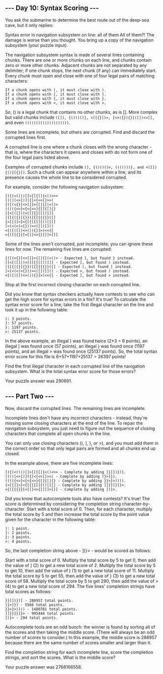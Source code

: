 ## --- Day 10: Syntax Scoring ---
You ask the submarine to determine the best route out of the deep-sea cave, but it only replies:

Syntax error in navigation subsystem on line: all of them
All of them?! The damage is worse than you thought. You bring up a copy of the navigation subsystem (your puzzle input).

The navigation subsystem syntax is made of several lines containing chunks. There are one or more chunks on each line, and chunks contain zero or more other chunks. Adjacent chunks are not separated by any delimiter; if one chunk stops, the next chunk (if any) can immediately start. Every chunk must open and close with one of four legal pairs of matching characters:
````
If a chunk opens with (, it must close with ).
If a chunk opens with [, it must close with ].
If a chunk opens with {, it must close with }.
If a chunk opens with <, it must close with >.
````
So, () is a legal chunk that contains no other chunks, as is []. More complex but valid chunks include `([]), {()()()}, <([{}])>, [<>({}){}[([])<>]],` and even `(((((((((())))))))))`.

Some lines are incomplete, but others are corrupted. Find and discard the corrupted lines first.

A corrupted line is one where a chunk closes with the wrong character - that is, where the characters it opens and closes with do not form one of the four legal pairs listed above.

Examples of corrupted chunks include `(], {()()()>, (((()))}, and <([]){()}[{}])`. Such a chunk can appear anywhere within a line, and its presence causes the whole line to be considered corrupted.

For example, consider the following navigation subsystem:
````
[({(<(())[]>[[{[]{<()<>>
[(()[<>])]({[<{<<[]>>(
{([(<{}[<>[]}>{[]{[(<()>
(((({<>}<{<{<>}{[]{[]{}
[[<[([]))<([[{}[[()]]]
[{[{({}]{}}([{[{{{}}([]
{<[[]]>}<{[{[{[]{()[[[]
[<(<(<(<{}))><([]([]()
<{([([[(<>()){}]>(<<{{
<{([{{}}[<[[[<>{}]]]>[]]
````
Some of the lines aren't corrupted, just incomplete; you can ignore these lines for now. The remaining five lines are corrupted:
````
{([(<{}[<>[]}>{[]{[(<()> - Expected ], but found } instead.
[[<[([]))<([[{}[[()]]] - Expected ], but found ) instead.
[{[{({}]{}}([{[{{{}}([] - Expected ), but found ] instead.
[<(<(<(<{}))><([]([]() - Expected >, but found ) instead.
<{([([[(<>()){}]>(<<{{ - Expected ], but found > instead.
````
Stop at the first incorrect closing character on each corrupted line.

Did you know that syntax checkers actually have contests to see who can get the high score for syntax errors in a file? It's true! To calculate the syntax error score for a line, take the first illegal character on the line and look it up in the following table:
````
): 3 points.
]: 57 points.
}: 1197 points.
>: 25137 points.
````
In the above example, an illegal ) was found twice (2*3 = 6 points), an illegal ] was found once (57 points), an illegal } was found once (1197 points), and an illegal > was found once (25137 points). So, the total syntax error score for this file is 6+57+1197+25137 = 26397 points!

Find the first illegal character in each corrupted line of the navigation subsystem. What is the total syntax error score for those errors?

Your puzzle answer was 290691.

## --- Part Two ---
Now, discard the corrupted lines. The remaining lines are incomplete.

Incomplete lines don't have any incorrect characters - instead, they're missing some closing characters at the end of the line. To repair the navigation subsystem, you just need to figure out the sequence of closing characters that complete all open chunks in the line.

You can only use closing characters (), ], }, or >), and you must add them in the correct order so that only legal pairs are formed and all chunks end up closed.

In the example above, there are five incomplete lines:
````
[({(<(())[]>[[{[]{<()<>> - Complete by adding }}]])})].
[(()[<>])]({[<{<<[]>>( - Complete by adding )}>]}).
(((({<>}<{<{<>}{[]{[]{} - Complete by adding }}>}>)))).
{<[[]]>}<{[{[{[]{()[[[] - Complete by adding ]]}}]}]}>.
<{([{{}}[<[[[<>{}]]]>[]] - Complete by adding ])}>.
````
Did you know that autocomplete tools also have contests? It's true! The score is determined by considering the completion string character-by-character. Start with a total score of 0. Then, for each character, multiply the total score by 5 and then increase the total score by the point value given for the character in the following table:
````
): 1 point.
]: 2 points.
}: 3 points.
>: 4 points.
````
So, the last completion string above - ])}> - would be scored as follows:

Start with a total score of 0.
Multiply the total score by 5 to get 0, then add the value of ] (2) to get a new total score of 2.
Multiply the total score by 5 to get 10, then add the value of ) (1) to get a new total score of 11.
Multiply the total score by 5 to get 55, then add the value of } (3) to get a new total score of 58.
Multiply the total score by 5 to get 290, then add the value of > (4) to get a new total score of 294.
The five lines' completion strings have total scores as follows:
````
}}]])})] - 288957 total points.
)}>]}) - 5566 total points.
}}>}>)))) - 1480781 total points.
]]}}]}]}> - 995444 total points.
])}> - 294 total points.
````
Autocomplete tools are an odd bunch: the winner is found by sorting all of the scores and then taking the middle score. (There will always be an odd number of scores to consider.) In this example, the middle score is 288957 because there are the same number of scores smaller and larger than it.

Find the completion string for each incomplete line, score the completion strings, and sort the scores. What is the middle score?

Your puzzle answer was 2768166558.
